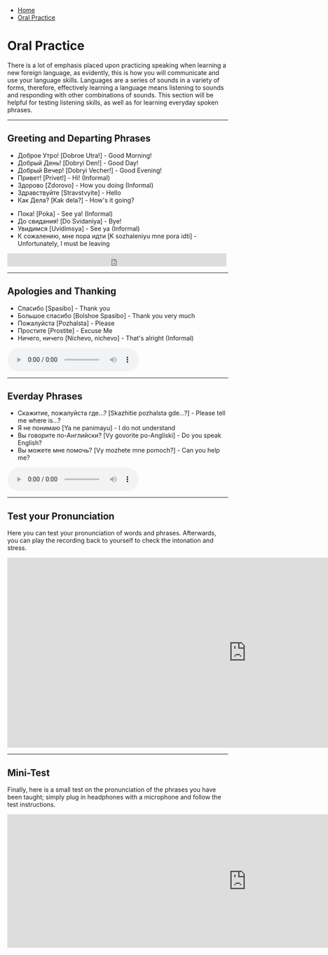 <div id="google_translate_element"></div><script type="text/javascript">
function googleTranslateElementInit() {
  new google.translate.TranslateElement({pageLanguage: 'en', layout: google.translate.TranslateElement.InlineLayout.SIMPLE, multilanguagePage: true}, 'google_translate_element');
}
</script><script type="text/javascript" src="//translate.google.com/translate_a/element.js?cb=googleTranslateElementInit"></script>
<ul class="breadcrumb">
  <li><a href="https://doggo1.github.io/GIForJIF/index.html">Home</a></li>
<li><a href="https://doggo1.github.io/GIForJIF/page3.html">Oral Practice</a></li>
</ul>

<h1>Oral Practice</h1>
<p> There is a lot of emphasis placed upon practicing speaking when learning a new foreign language, as evidently, this is how you will communicate and use your language skills. Languages are a series of sounds in a variety of forms, therefore, effectively learning a language means listening to sounds and responding with other combinations of sounds. This section will be helpful for testing listening skills, as well as for learning everyday spoken phrases.</p>
<hr>
<h2>Greeting and Departing Phrases</h2>
<ul>
  <li>Доброе Утро! [Dobroe Utra!] - Good Morning!</li>
  <li>Добрый День! [Dobryi Den!] - Good Day!</li>
  <li>Добрый Вечер! [Dobryi Vecher!] - Good Evening!</li>
  <li>Привет! [Privet!] - Hi! (Informal)</li>
  <li>Здорово [Zdorovo] - How you doing (Informal)</li>
  <li>Здравствуйте [Stravstvyite] - Hello</li>
  <li>Как Дела? [Kak dela?] - How's it going?</li>
</ul>
<ul>
  <li>Пока! [Poka] - See ya! (Informal)</li>
  <li>До свидания! [Do Svidaniya] - Bye!</li>
  <li>Увидимся [Uvidimsya] - See ya (Informal)</li>
  <li>К сожалению, мне пора идти [K sozhaleniyu mne pora idti] - Unfortunately, I must be leaving</li>
</ul>
<iframe src="https://archive.org/embed/Greetings_201801" width="500" height="30" frameborder="0" webkitallowfullscreen="true" mozallowfullscreen="true" allowfullscreen></iframe>
<hr>
<h2>Apologies and Thanking</h2>
<ul>
  <li>Спасибо [Spasibo] - Thank you</li>
  <li>Большое спасибо [Bolshoe Spasibo] - Thank you very much</li>
  <li>Пожалуйста [Pozhalsta] - Please</li>
  <li>Простите [Prostite] - Excuse Me</li>
  <li>Ничего, ничего [Nichevo, nichevo] - That's alright (Informal)</li>
</ul>
<audio controls>
  <source src="Apologies and Thanking.wav" type="audio/wav">
</audio>
<hr>
<h2>Everday Phrases</h2>
<ul>
  <li>Скажитие, пожалуйста где...? [Skazhitie pozhalsta gde...?] - Please tell me where is...? </li>
  <li>Я не понимаю [Ya ne panimayu] - I do not understand</li>
  <li>Вы говорите по-Английски? [Vy govorite po-Angliski] - Do you speak English?</li>
  <li>Вы можете мне помочь? [Vy mozhete mne pomoch?] - Can you help me?</li>
</ul>  
<audio controls>
  <source src="Everyday Useful Phrases.wav" type="audio/wav">
</audio>
<hr>
<h2>Test your Pronunciation</h2>
<p>Here you can test your pronunciation of words and phrases. Afterwards, you can play the recording back to yourself to check the intonation and stress.</p>
<iframe src="https://h5p.org/h5p/embed/166240" width="1090" height="434" frameborder="0" allowfullscreen="allowfullscreen"></iframe><script src="https://h5p.org/sites/all/modules/h5p/library/js/h5p-resizer.js" charset="UTF-8"></script>
<hr>
<h2>Mini-Test</h2>
<p>Finally, here is a small test on the pronunciation of the phrases you have been taught; simply plug in headphones with a microphone and follow the test instructions.</p>
<iframe src="https://h5p.org/h5p/embed/166263" width="1090" height="305" frameborder="0" allowfullscreen="allowfullscreen"></iframe><script src="https://h5p.org/sites/all/modules/h5p/library/js/h5p-resizer.js" charset="UTF-8"></script>



